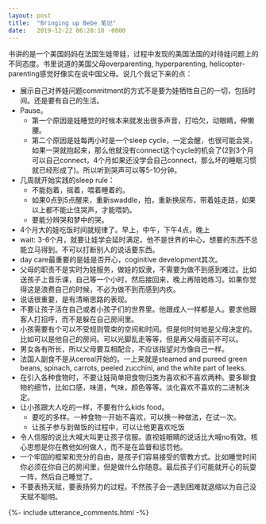 ```yaml
---
layout: post
title:  "Bringing up Bebe 笔记"
date:   2019-12-22 06:28:18 -0800
---
```


书讲的是一个美国妈妈在法国生娃带娃，过程中发现的美国法国的对待娃问题上的不同态度。书里说道的美国父母overparenting, hyperparenting, helicopter-parenting感觉好像实在说中国父母。说几个我记下来的点：

* 展示自己对养娃问题commitment的方式不是要为娃牺牲自己的一切，包括时间。还是要有自己的生活。
* Pause。
    * 第一个原因是娃睡觉的时候本来就发出很多声音，打哈欠，动眼睛，伸懒腰。
    * 第二个原因是娃每两小时是一个sleep cycle，一定会醒，也很可能会哭，如果一哭就抱起来，那么他就没有connect这个cycle的机会了(2到3个月可以自己connect，4个月如果还没学会自己connect，那么坏的睡眠习惯就已经形成了)。所以听到哭声可以等5-10分钟。
* 几周就开始实践的sleep rule：
    * 不能抱着，摇着，喂着睡着的。
    * 如果0点到5点醒来，重新swaddle，拍，重新换尿布，带着娃走路，如果以上都不能止住哭声，才能喂奶。
    * 要能分辨哭和梦中的哭。
* 4个月大的娃吃饭时间就规律了。早上，中午，下午4点，晚上
* wait: 3-6个月，就要让娃学会延时满足。他不是世界的中心，想要的东西不总能立马得到。不可以打断别人的说话要东西。
* day care最重要的是娃是否开心，coginitive development其次。
* 父母的职责不是实时为娃服务，做娃的奴隶，不需要为做不到感到难过。比如送孩子上音乐课，自己等一个小时，然后接回来，晚上再陪她练习。如果你觉得这是浪费自己的时候，不必为做不到而感到内疚。
* 说话很重要，是有清晰思路的表现。
* 不要让孩子活在自己或者小孩子们的世界里。他跟成人一样都是人。要求他跟客人打招呼，而不是躲在自己房间里。
* 小孩需要有个可以不受规则管束的空间和时间。但是何时何地是父母决定的。比如可以是他自己的房间。可以光脚乱走等等，但是再父母面前不可以。
* 男女各有所长，所以父母要互相配合，不应该指望对方像自己一样。
* 法国人副食不是从cereal开始的。一上来就是steamed and pureed green beans, spinach, carrots, peeled zucchini, and the white part of leeks.
* 在引入各种食物时，不要让娃简单把食物归类为喜欢和不喜欢两种。要多聊食物的细节，比如口感，味道，气味，颜色等等。淡化喜欢不喜欢的二进制决定。
* 让小孩跟大人吃的一样，不要有什么kids food。
    * 要吃的多样。一种食物一开始不喜欢，可以换一种做法，在试一次。
    * 让孩子参与到做饭的过程中，可以让他更喜欢吃饭
* 令人信服的说比大喊大叫更让孩子信服。直视娃眼睛的说话比大喊no有效。核心思想是你在教他如何做人，而不是在监督和惩罚他。
* 一个牢固的框架和充分的自由，是孩子们容易接受的管教方式。比如睡觉时间你必须在你自己的房间里，但是做什么你随意。最后孩子们可能就开心的玩耍一阵，然后自己睡觉了。
* 不要表扬天赋，要表扬努力的过程。不然孩子会一遇到困难就退缩以为自己没天赋不聪明。







{%- include utterance_comments.html -%}